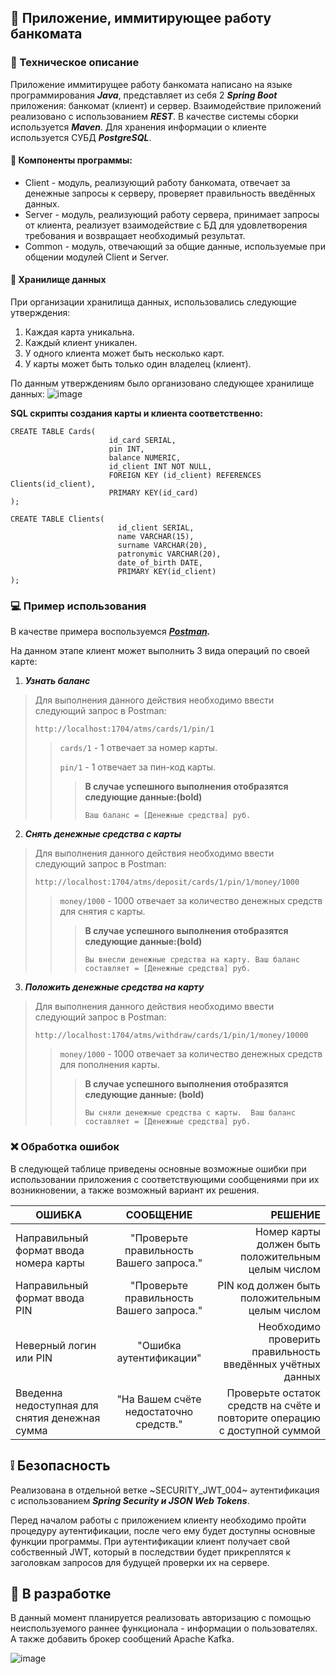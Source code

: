 ## :atm: Приложение, иммитирующее работу банкомата 

### :pencil: Техническое описание 
Приложение иммитирущее работу банкомата написано на языке программирования ***Java***, представляет из себя 2 ***Spring Boot*** приложения: банкомат (клиент) и сервер. Взаимодействие приложений реализовано с использованием ***REST***. В качестве системы сборки используется ***Maven***. Для хранения информации о клиенте используется СУБД ***PostgreSQL***.

#### :file_folder: Компоненты программы: 
- Client - модуль, реализующий работу банкомата, отвечает за денежные запросы к серверу, проверяет правильность введённых данных.
- Server - модуль, реализующий работу сервера, принимает запросы от клиента, реализует взаимодействие с БД для удовлетворения требования и возвращает необходимый результат.
- Common - модуль, отвечающий за общие данные, используемые при общении модулей Client и Server.

#### :floppy_disk: Хранилище данных 
При организации хранилища данных, использовались следующие утверждения:
1) Каждая карта уникальна.
2) Каждый клиент уникален.
3) У одного клиента может быть несколько карт.
4) У карты может быть только один владелец (клиент).

По данным утверждениям было организовано следующее хранилище данных:
![image](https://user-images.githubusercontent.com/59023791/162625353-d92a9025-9a86-4478-a59c-82d771b64db2.png)

**SQL скрипты создания карты и клиента соответственно:**
```
CREATE TABLE Cards(
                      id_card SERIAL,
                      pin INT,
                      balance NUMERIC,
                      id_client INT NOT NULL,
                      FOREIGN KEY (id_client) REFERENCES Clients(id_client),
                      PRIMARY KEY(id_card)
);
```

```
CREATE TABLE Clients(
                        id_client SERIAL,
                        name VARCHAR(15),
                        surname VARCHAR(20),
                        patronymic VARCHAR(20),
                        date_of_birth DATE,
                        PRIMARY KEY(id_client)
);
```
### :computer: Пример использования
В качестве примера воспользуемся ***[Postman](https://www.postman.com/company/about-postman/).***
   
На данном этапе клиент может выполнить 3 вида операций по своей карте:
1) ***Узнать баланс***           
>  
>Для выполнения данного действия необходимо ввести следующий запрос в Postman:
>```
>http://localhost:1704/atms/cards/1/pin/1 
>``` 
>>`cards/1` - 1 отвечает за номер карты.
>>  
>>`pin/1` - 1 отвечает за пин-код карты.
>>> __В случае успешного выполнения отобразятся следующие данные:(bold)__
>>>   
>>> `Ваш баланс = [Денежные средства] руб.`
>>>
2) ***Снять денежные средства с карты***   
>   
>Для выполнения данного действия необходимо ввести следующий запрос в Postman:
>```
>http://localhost:1704/atms/deposit/cards/1/pin/1/money/1000
>```
>>   
>>`money/1000` - 1000 отвечает за количество денежных средств для снятия с карты.
>>  
>>>__В случае успешного выполнения отобразятся следующие данные:(bold)__
>>>   
>>>`Вы внесли денежные средства на карту. Ваш баланс составляет = [Денежные средства] руб.`
>>>   
3) ***Положить денежные средства на карту***
>   
> Для выполнения данного действия необходимо ввести следующий запрос в Postman:
>```
>http://localhost:1704/atms/withdraw/cards/1/pin/1/money/10000 
>```
>>`money/1000` - 1000 отвечает за количество денежных средств для пополнения карты.
>>   
>>>__В случае успешного выполнения отобразятся следующие данные: (bold)__
>>>   
>>>`Вы сняли денежные средства с карты. 
>>>   Ваш баланс составляет = [Денежные средства] руб.`
   
### :x: Обработка ошибок
   
В следующей таблице приведены основные возможные ошибки при использовании приложения с соответствующими сообщениями при их возникновении, а также возможный вариант их решения.
   
   | ОШИБКА | СООБЩЕНИЕ | РЕШЕНИЕ |
|----------------|:---------:|----------------:|
| Направильный формат ввода номера карты | "Проверьте правильность Вашего запроса." | Номер карты должен быть положительным целым числом |
| Направильный формат ввода PIN | "Проверьте правильность Вашего запроса." | PIN код должен быть положительным целым числом |
| Неверный логин или PIN | "Ошибка аутентификации" | Необходимо проверить правильность введённых учётных данных |
| Введенна недоступная для снятия денежная сумма | "На Вашем счёте недостаточно средств." | Проверьте остаток средств на счёте и повторите операцию с доступной суммой |
   
   
## :grey_exclamation: Безопасность
Реализована в отдельной ветке ~SECURITY_JWT_004~ аутентификация с использованием ***Spring Security и JSON Web Tokens***.
   
Перед началом работы с приложением клиенту необходимо пройти процедуру аутентификации, после чего ему будет доступны основные функции программы.
При аутентификации клиент получает свой собственный JWT, который в последствии будет прикреплятся к заголовкам запросов для будущей проверки их на сервере.

## :speech_balloon: В разработке
В данный момент планируется реализовать авторизацию с помощью неиспользуемого раннее функционала - информации о пользователях.
А также добавить брокер сообщений Apache Kafka.

![image](https://user-images.githubusercontent.com/59023791/162626773-e95b9cda-928e-4474-8b9d-e8770f2d9346.png)
